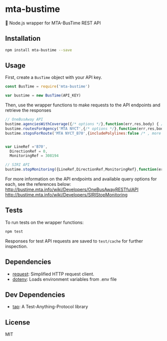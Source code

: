 # mta-bustime

🚌 Node.js wrapper for MTA-BusTime REST API

## Installation

```sh
npm install mta-bustime --save
```

## Usage
First, create a `BusTime` object with your API key.
```javascript
const BusTime = require('mta-bustime')

var bustime = new BusTime(API_KEY)
```

Then, use the wrapper functions to make requests to the API endpoints and retrieve the responses
```javascript
// OneBusAway API
bustime.agenciesWithCoverage({/* options */},function(err,res,body) { /* do something with response */ })
bustime.routesForAgency('MTA NYCT',{/* options */},function(err,res,body) { /* do something with response */ })
bustime.stopsForRoute('MTA NYCT_B70',{includePolylines:false /* , more options */ },function(err,res,body) { /* do something with response */ })


var LineRef ='B70',
  DirectionRef = 0,
  MonitoringRef = 308194

// SIRI API
bustime.stopMonitoring({LineRef,DirectionRef,MonitoringRef},function(err,res,body) { /* do something with response */ })

```

For more information on the API endpoints and available query options for each, see the references below:
http://bustime.mta.info/wiki/Developers/OneBusAwayRESTfulAPI
http://bustime.mta.info/wiki/Developers/SIRIStopMonitoring


## Tests
To run tests on the wrapper functions:

```sh
npm test
```

Responses for test API requests are saved to `test/cache` for further inspection.

## Dependencies

- [request](https://github.com/request/request): Simplified HTTP request client.
- [dotenv](https://github.com/motdotla/dotenv): Loads environment variables from .env file

## Dev Dependencies

- [tap](https://github.com/tapjs/node-tap): A Test-Anything-Protocol library


## License

MIT
